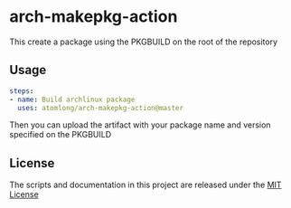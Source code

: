 # arch-makepkg-action

This create a package using the PKGBUILD on the root of the repository

## Usage

```yaml
steps:
- name: Build archlinux package
  uses: atomlong/arch-makepkg-action@master
```

Then you can upload the artifact with your package name and version specified
on the PKGBUILD

## License
The scripts and documentation in this project are released under the [MIT License](LICENSE)
